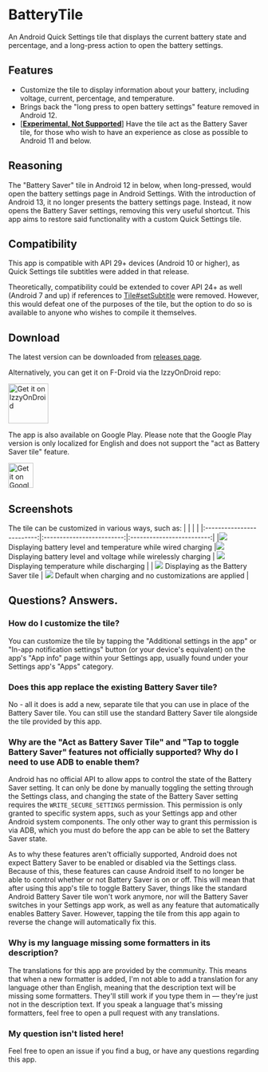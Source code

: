 # BatteryTile
An Android Quick Settings tile that displays the current battery state and percentage, and a long-press action to open the battery settings.

## Features
- Customize the tile to display information about your battery, including voltage, current, percentage, and temperature.
- Brings back the "long press to open battery settings" feature removed in Android 12.
- [[**Experimental, Not Supported**](#why-are-the-act-as-battery-saver-tile-and-tap-to-toggle-battery-saver-features-not-officially-supported-why-do-i-need-to-use-adb-to-enable-them)] Have the tile act as the Battery Saver tile, for those who wish to have an experience as close as possible to Android 11 and below.


## Reasoning
The "Battery Saver" tile in Android 12 in below, when long-pressed, would open the battery settings page in Android Settings. With the introduction of Android 13,
it no longer presents the battery settings page. Instead, it now opens the Battery Saver settings, removing this very useful shortcut. This app aims to restore said functionality with a custom Quick Settings tile.

## Compatibility
This app is compatible with API 29+ devices (Android 10 or higher), as Quick Settings tile subtitles were added in that release.

Theoretically, compatibility could be extended to cover API 24+ as well (Android 7 and up) if references to
[Tile#setSubtitle](https://developer.android.com/reference/android/service/quicksettings/Tile#setSubtitle(java.lang.CharSequence))
were removed. However, this would defeat one of the purposes of the tile, but the option to do so is available to anyone who wishes to compile it themselves.

## Download
The latest version can be downloaded from [releases page](https://github.com/CominAtYou/BatteryTile/releases/latest).

Alternatively, you can get it on F-Droid via the IzzyOnDroid repo:

[<img src="https://gitlab.com/IzzyOnDroid/repo/-/raw/master/assets/IzzyOnDroid.png"
     alt="Get it on IzzyOnDroid"
     height="80">](https://apt.izzysoft.de/fdroid/index/apk/com.cominatyou.batterytile)

The app is also available on Google Play. Please note that the Google Play version is only localized for English and does not support the "act as Battery Saver tile" feature.

[<img src="https://i.imgur.com/F9cBTKf.png"
     alt="Get it on Google Play" height="50">](https://play.google.com/store/apps/details?id=com.cominatyou.batterytile)

## Screenshots
The tile can be customized in various ways, such as:
| | | |
|:-------------------------:|:-------------------------:|:-------------------------:|
|![](https://github.com/CominAtYou/BatteryTile/assets/35669235/caac2c17-f5e3-4831-9c0d-5a5639231ad7) Displaying battery level and temperature while wired charging |![](https://github.com/CominAtYou/BatteryTile/assets/35669235/b643d325-30a8-4fc2-82b7-bdb501dcf5fd) Displaying battery level and voltage while wirelessly charging | ![](https://github.com/CominAtYou/BatteryTile/assets/35669235/9388a16d-e3c9-4788-a1b9-7a34965f98ad) Displaying temperature while discharging |
| ![](https://github.com/CominAtYou/BatteryTile/assets/35669235/104ce02e-cf39-44ce-b72d-8689dab2b75b) Displaying as the Battery Saver tile | ![](https://github.com/CominAtYou/BatteryTile/assets/35669235/30ef866b-ea4a-4f96-b3a6-d3a7a80e7da3) Default when charging and no customizations are applied |


## Questions? Answers.
### How do I customize the tile?
You can customize the tile by tapping the "Additional settings in the app" or "In-app notification settings" button (or your device's equivalent) on the app's "App info" page within your Settings app, usually found under your Settings app's "Apps" category.

### Does this app replace the existing Battery Saver tile?
No - all it does is add a new, separate tile that you can use in place of the Battery Saver tile. You can still use the standard Battery Saver tile alongside the tile provided by this app.

### Why are the "Act as Battery Saver Tile" and "Tap to toggle Battery Saver" features not officially supported? Why do I need to use ADB to enable them?
Android has no official API to allow apps to control the state of the Battery Saver setting. It can only be done by manually toggling the setting through the Settings class, and changing the state of the Battery Saver setting requires the `WRITE_SECURE_SETTINGS` permission. This permission is only granted to specific system apps, such as your Settings app and other Android system components. The only other way to grant this permission is via ADB, which you must do before the app can be able to set the Battery Saver state.

As to why these features aren't officially supported, Android does not expect Battery Saver to be enabled or disabled via the Settings class. Because of this, these features can cause Android itself to no longer be able to control whether or not Battery Saver is on or off. This will mean that after using this app's tile to toggle Battery Saver, things like the standard Android Battery Saver tile won't work anymore, nor will the Battery Saver switches in your Settings app work, as well as any feature that automatically enables Battery Saver. However, tapping the tile from this app again to reverse the change will automatically fix this.

### Why is my language missing some formatters in its description?
The translations for this app are provided by the community. This means that when a new formatter is added, I'm not able to add a translation for any language other than English, meaning that the description text will be missing some formatters. They'll still work if you type them in — they're just not in the description text. If you speak a language that's missing formatters, feel free to open a pull request with any translations.


### My question isn't listed here!
Feel free to open an issue if you find a bug, or have any questions regarding this app.
